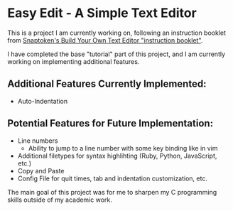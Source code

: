 # Easy Edit - A Simple Text Editor

This is a project I am currently working on, following an instruction booklet from [Snaptoken's Build Your Own Text Editor "instruction booklet"](https://viewsourcecode.org/snaptoken/kilo/index.html).

I have completed the base "tutorial" part of this project, and I am currently working on implementing additional features. 

## Additional Features Currently Implemented:
* Auto-Indentation

## Potential Features for Future Implementation:
* Line numbers
  * Ability to jump to a line number with some key binding like in vim
* Additional filetypes for syntax highlihting (Ruby, Python, JavaScript, etc.)
* Copy and Paste
* Config File for quit times, tab and indentation customization, etc. 

The main goal of this project was for me to sharpen my C programming skills outside of my academic work. 
